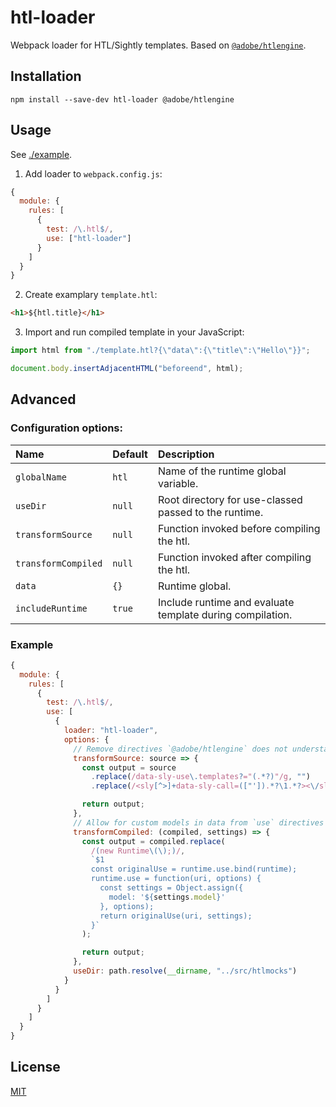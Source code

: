 # htl-loader

Webpack loader for HTL/Sightly templates. Based on [`@adobe/htlengine`](https://www.npmjs.com/package/@adobe/htlengine).

## Installation

`npm install --save-dev htl-loader @adobe/htlengine`

## Usage

See [./example](./example).

1. Add loader to `webpack.config.js`:

```js
{
  module: {
    rules: [
      {
        test: /\.htl$/,
        use: ["htl-loader"]
      }
    ]
  }
}
```

2. Create examplary `template.htl`:

```html
<h1>${htl.title}</h1>
```

3. Import and run compiled template in your JavaScript:

```js
import html from "./template.htl?{\"data\":{\"title\":\"Hello\"}}";

document.body.insertAdjacentHTML("beforeend", html);
```

## Advanced

### Configuration options:

| Name | Default | Description |
|:-----|:---|:------------|
| `globalName` | `htl` | Name of the runtime global variable. |
| `useDir` | `null` | Root directory for use-classed passed to the runtime. |
| `transformSource` | `null` | Function invoked before compiling the htl. |
| `transformCompiled` | `null` | Function invoked after compiling the htl. |
| `data` | `{}` | Runtime global. |
| `includeRuntime` | `true` | Include runtime and evaluate template during compilation. |

### Example

```js
{
  module: {
    rules: [
      {
        test: /\.htl$/,
        use: [
          {
            loader: "htl-loader",
            options: {
              // Remove directives `@adobe/htlengine` does not understand
              transformSource: source => {
                const output = source
                  .replace(/data-sly-use\.templates?="(.*?)"/g, "")
                  .replace(/<sly[^>]+data-sly-call=(["']).*?\1.*?><\/sly>/g, "");

                return output;
              },
              // Allow for custom models in data from `use` directives
              transformCompiled: (compiled, settings) => {
                const output = compiled.replace(
                  /(new Runtime\(\);)/,
                  `$1
                  const originalUse = runtime.use.bind(runtime);
                  runtime.use = function(uri, options) {
                    const settings = Object.assign({
                      model: '${settings.model}'
                    }, options);
                    return originalUse(uri, settings);
                  }`
                );

                return output;
              },
              useDir: path.resolve(__dirname, "../src/htlmocks")
            }
          }
        ]
      }
    ]
  }
}
```

## License

[MIT](http://www.opensource.org/licenses/mit-license)
